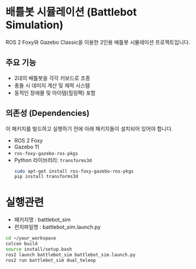 # 배틀봇 시뮬레이션 (Battlebot Simulation)

ROS 2 Foxy와 Gazebo Classic을 이용한 2인용 배틀봇 시뮬레이션 프로젝트입니다.

## 주요 기능
- 2대의 배틀봇을 각각 키보드로 조종
- 충돌 시 데미지 계산 및 체력 시스템
- 동적인 장애물 및 아이템(힐링팩) 포함

## 의존성 (Dependencies)
이 패키지를 빌드하고 실행하기 전에 아래 패키지들이 설치되어 있어야 합니다.
- ROS 2 Foxy
- Gazebo 11
- `ros-foxy-gazebo-ros-pkgs`
- Python 라이브러리: `transforms3d`
  ```bash
  sudo apt-get install ros-foxy-gazebo-ros-pkgs
  pip install transforms3d


# 실행관련
* 패키지명 : battlebot_sim
* 런치파일명 : battlebot_sim.launch.py

```bash
cd ~/your_workspace
colcon build
source install/setup.bash
ros2 launch battlebot_sim battlebot_sim.launch.py
ros2 run battlebot_sim dual_teleop


